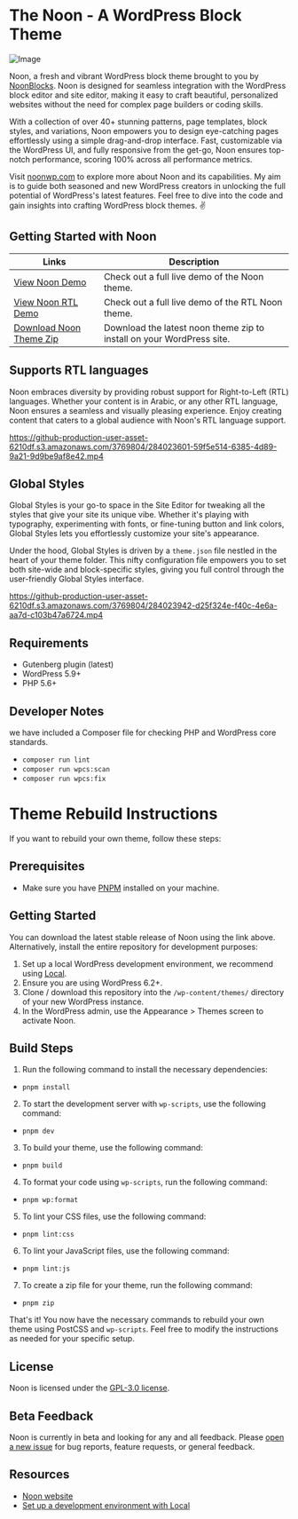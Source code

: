 # The Noon - A WordPress Block Theme

![Image](https://res.cloudinary.com/dvz1685md/image/upload/v1700341402/social-share-image_yjoosp.png)

Noon, a fresh and vibrant WordPress block theme brought to you by [NoonBlocks](https://noonwp.com). Noon is designed for seamless integration with the WordPress block editor and site editor, making it easy to craft beautiful, personalized websites without the need for complex page builders or coding skills.

With a collection of over 40+ stunning patterns, page templates, block styles, and variations, Noon empowers you to design eye-catching pages effortlessly using a simple drag-and-drop interface. Fast, customizable via the WordPress UI, and fully responsive from the get-go, Noon ensures top-notch performance, scoring 100% across all performance metrics.

Visit [noonwp.com](https://noonwp.com) to explore more about Noon and its capabilities. My aim is to guide both seasoned and new WordPress creators in unlocking the full potential of WordPress's latest features. Feel free to dive into the code and gain insights into crafting WordPress block themes. ✌️

## Getting Started with Noon

| Links  | Description |
| ------------- | ------------- |
| [View Noon Demo](https://demo.noonwp.com)  | Check out a full live demo of the Noon theme.  |
| [View Noon RTL Demo](https://demo.noonwp.com/rtl)  | Check out a full live demo of the RTL Noon theme.  |
| [Download Noon Theme Zip](https://github.com/pixeldima/noon/releases/latest/download/thenoon.zip)  | Download the latest noon theme zip to install on your WordPress site.  |


## Supports RTL languages
Noon embraces diversity by providing robust support for Right-to-Left (RTL) languages. Whether your content is in Arabic, or any other RTL language, Noon ensures a seamless and visually pleasing experience. Enjoy creating content that caters to a global audience with Noon's RTL language support.

https://github-production-user-asset-6210df.s3.amazonaws.com/3769804/284023601-59f5e514-6385-4d89-9a21-9d9be9af8e42.mp4

## Global Styles
Global Styles is your go-to space in the Site Editor for tweaking all the styles that give your site its unique vibe. Whether it's playing with typography, experimenting with fonts, or fine-tuning button and link colors, Global Styles lets you effortlessly customize your site's appearance.

Under the hood, Global Styles is driven by a `theme.json` file nestled in the heart of your theme folder. This nifty configuration file empowers you to set both site-wide and block-specific styles, giving you full control through the user-friendly Global Styles interface.

https://github-production-user-asset-6210df.s3.amazonaws.com/3769804/284023942-d25f324e-f40c-4e6a-aa7d-c103b47a6724.mp4


## Requirements

- Gutenberg plugin (latest)
- WordPress 5.9+
- PHP 5.6+


## Developer Notes

we have included a Composer file for checking PHP and WordPress core standards. 

- `composer run lint`
- `composer run wpcs:scan`
- `composer run wpcs:fix`

# Theme Rebuild Instructions

If you want to rebuild your own theme, follow these steps:

## Prerequisites
- Make sure you have [PNPM](https://pnpm.io/) installed on your machine.

## Getting Started

You can download the latest stable release of Noon using the link above. Alternatively, install the entire repository for development purposes:

1. Set up a local WordPress development environment, we recommend using [Local](https://localwp.com/).
2. Ensure you are using WordPress 6.2+.
3. Clone / download this repository into the `/wp-content/themes/` directory of your new WordPress instance.
4. In the WordPress admin, use the Appearance > Themes screen to activate Noon.


## Build Steps
1. Run the following command to install the necessary dependencies:
- `pnpm install`
2. To start the development server with `wp-scripts`, use the following command:
- `pnpm dev`
3. To build your theme, use the following command:
- `pnpm build`
4. To format your code using `wp-scripts`, run the following command:
- `pnpm wp:format`
5. To lint your CSS files, use the following command:
- `pnpm lint:css`
6. To lint your JavaScript files, use the following command:
- `pnpm lint:js`
7. To create a zip file for your theme, run the following command:
- `pnpm zip`

That's it! You now have the necessary commands to rebuild your own theme using PostCSS and `wp-scripts`. Feel free to modify the instructions as needed for your specific setup.

## License

Noon is licensed under the [GPL-3.0 license](https://www.gnu.org/licenses/gpl-3.0.html).

## Beta Feedback

Noon is currently in beta and looking for any and all feedback. Please [open a new issue](https://github.com/PixelDima/noon/issues/new/choose) for bug reports, feature requests, or general feedback.

## Resources

- [Noon website](https://noonwp.com/)
- [Set up a development environment with Local](https://localwp.com/)